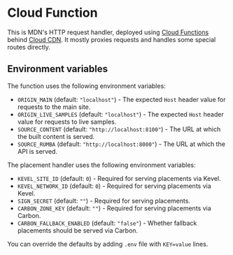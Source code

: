 # Cloud Function

This is MDN's HTTP request handler, deployed using
[Cloud Functions](https://cloud.google.com/functions/) behind
[Cloud CDN](https://cloud.google.com/cdn/). It mostly proxies requests and
handles some special routes directly.

## Environment variables

The function uses the following environment variables:

- `ORIGIN_MAIN` (default: `"localhost"`) - The expected `Host` header value for
  requests to the main site.
- `ORIGIN_LIVE_SAMPLES` (default: `"localhost"`) - The expected `Host` header
  value for requests to live samples.
- `SOURCE_CONTENT` (default: `"http://localhost:8100"`) - The URL at which the
  built content is served.
- `SOURCE_RUMBA` (default: `"http://localhost:8000"`) - The URL at which the API
  is served.

The placement handler uses the following environment variables:

- `KEVEL_SITE_ID` (default: `0`) - Required for serving placements via Kevel.
- `KEVEL_NETWORK_ID` (default: `0`) - Required for serving placements via Kevel.
- `SIGN_SECRET` (default: `""`) - Required for serving placements.
- `CARBON_ZONE_KEY` (default: `""`) - Required for serving placements via
  Carbon.
- `CARBON_FALLBACK_ENABLED` (default: `"false"`) - Whether fallback placements
  should be served via Carbon.

You can override the defaults by adding `.env` file with `KEY=value` lines.

